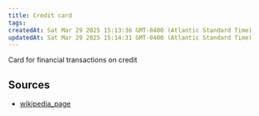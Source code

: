 ```yaml
---
title: Credit card
tags: 
createdAt: Sat Mar 29 2025 15:13:36 GMT-0400 (Atlantic Standard Time)
updatedAt: Sat Mar 29 2025 15:14:31 GMT-0400 (Atlantic Standard Time)
---
```



Card for financial transactions on credit



## Sources
- [wikipedia_page](https://en.wikipedia.org/wiki/Credit_card)
